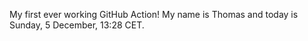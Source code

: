 My first ever working GitHub Action!
My name is Thomas and today is Sunday, 5 December, 13:28 CET. 
